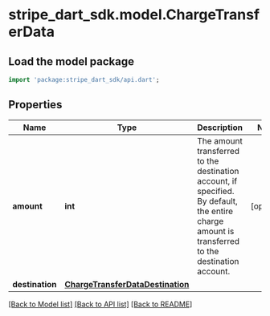 # stripe_dart_sdk.model.ChargeTransferData

## Load the model package
```dart
import 'package:stripe_dart_sdk/api.dart';
```

## Properties
Name | Type | Description | Notes
------------ | ------------- | ------------- | -------------
**amount** | **int** | The amount transferred to the destination account, if specified. By default, the entire charge amount is transferred to the destination account. | [optional] 
**destination** | [**ChargeTransferDataDestination**](ChargeTransferDataDestination.md) |  | 

[[Back to Model list]](../README.md#documentation-for-models) [[Back to API list]](../README.md#documentation-for-api-endpoints) [[Back to README]](../README.md)


